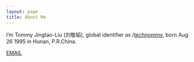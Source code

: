 ```yaml
---
layout: page
title: About Me
---
```


<!--![ADConf 2013]({{ site.url }}/assets/me_at_adconf_2013.png)-->

<p>
	I’m Tommy Jingtao-Liu (刘敬韬), global identifier as /<a href="https://www.google.com/search?q=Jingtao+Tommy+Liu#newwindow=1&q=technommy&safe=off" target="_blank">technommy</a>, born Aug 26 1995 in Hunan, P.R.China.
</p>

<a href="mailto:technologier@gmail.com" target="_blank" class="big-button blue">EMAIL</a>

<!--
	Tribution! Much appreciated to [/muan](https://github.com/muan) for created such fabulous theme on Jekyll.
-->
